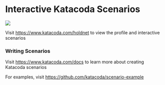 # Interactive Katacoda Scenarios

[![](http://shields.katacoda.com/katacoda/holdnet/count.svg)](https://www.katacoda.com/holdnet "Get your profile on Katacoda.com")

Visit https://www.katacoda.com/holdnet to view the profile and interactive scenarios

### Writing Scenarios
Visit https://www.katacoda.com/docs to learn more about creating Katacoda scenarios

For examples, visit https://github.com/katacoda/scenario-example
